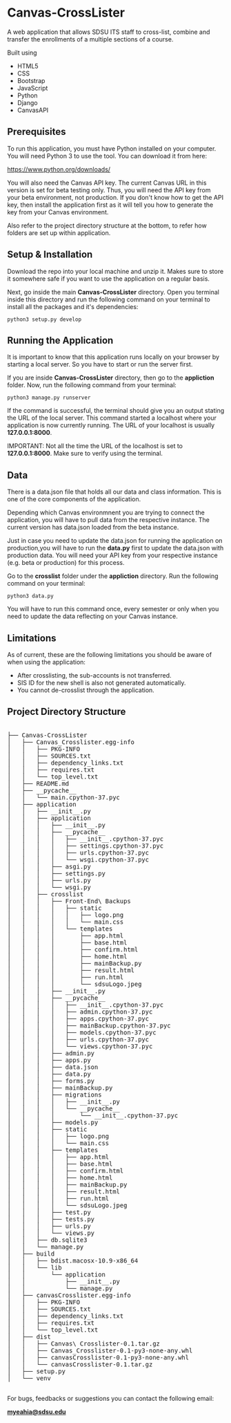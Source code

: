 # Canvas-CrossLister
A web application that allows SDSU ITS staff to cross-list, combine and transfer the enrollments of a multiple sections of a course. 

Built using

- HTML5
- CSS
- Bootstrap
- JavaScript
- Python
- Django
- CanvasAPI

<h2>Prerequisites</h2>

To run this application, you must have Python installed on your computer. You will need Python 3 to use the tool. You can download it from here:

https://www.python.org/downloads/

You will also need the </strong>Canvas API key</strong>. The current Canvas URL in this version is set for beta testing only. Thus, you will need the API key from your beta environment, not production. If you don't know how to get the API key, then install the application first as it will tell you how to generate the key from your Canvas environment. 

Also refer to the project directory structure at the bottom, to refer how folders are set up within application. 

<h2>Setup & Installation</h2>

Download the repo into your local machine and unzip it. Makes sure to store it somewhere safe if you want to use the application on a regular basis.

Next, go inside the main <strong>Canvas-CrossLister</strong> directory. Open you terminal inside this directory and run the following command on your terminal to install all the packages and it's dependencies:

`python3 setup.py develop`

<h2>Running the Application</h2>

It is important to know that this application runs locally on your browser by starting a local server. So you have to start or run the server first. 

If you are inside <strong>Canvas-CrossLister</strong> directory, then go to the <strong>appliction</strong> folder. Now, run the following command from your terminal:

`python3 manage.py runserver`

If the command is successful, the terminal should give you an output stating the URL of the local server. This command started a localhost where your application is now currently running. The URL of your localhost is usually <strong>127.0.0.1:8000</strong>. 

IMPORTANT: Not all the time the URL of the localhost is set to <strong>127.0.0.1:8000</strong>. Make sure to verify using the terminal. 

<h2>Data</h2>

There is a data.json file that holds all our data and class information. This is one of the core components of the application.

Depending which Canvas environmnent you are trying to connect the application, you will have to pull data from the respective instance. The current version has data.json loaded from the beta instance. 

Just in case you need to update the data.json for running the application on production,you will have to run the <strong>data.py</strong> first to update the data.json with production data. You will need your API key from your respective instance (e.g. beta or production) for this process. 

Go to the <strong>crosslist</strong> folder under the <strong>appliction</strong> directory. Run the following command on your terminal:

`python3 data.py`

You will have to run this command once, every semester or only when you need to update the data reflecting on your Canvas instance. 

<h2>Limitations</h2>

As of current, these are the following limitations you should be aware of when using the application:

- After crosslisting, the sub-accounts is not transferred. 
- SIS ID for the new shell is also not generated automatically. 
- You cannot de-crosslist through the application. 

<h2>Project Directory Structure</h2>

<pre>

├── Canvas-CrossLister
│   ├── Canvas_Crosslister.egg-info
│   │   ├── PKG-INFO
│   │   ├── SOURCES.txt
│   │   ├── dependency_links.txt
│   │   ├── requires.txt
│   │   └── top_level.txt
│   ├── README.md
│   ├── __pycache__
│   │   └── main.cpython-37.pyc
│   ├── application
│   │   ├── __init__.py
│   │   ├── application
│   │   │   ├── __init__.py
│   │   │   ├── __pycache__
│   │   │   │   ├── __init__.cpython-37.pyc
│   │   │   │   ├── settings.cpython-37.pyc
│   │   │   │   ├── urls.cpython-37.pyc
│   │   │   │   └── wsgi.cpython-37.pyc
│   │   │   ├── asgi.py
│   │   │   ├── settings.py
│   │   │   ├── urls.py
│   │   │   └── wsgi.py
│   │   ├── crosslist
│   │   │   ├── Front-End\ Backups
│   │   │   │   ├── static
│   │   │   │   │   ├── logo.png
│   │   │   │   │   └── main.css
│   │   │   │   └── templates
│   │   │   │       ├── app.html
│   │   │   │       ├── base.html
│   │   │   │       ├── confirm.html
│   │   │   │       ├── home.html
│   │   │   │       ├── mainBackup.py
│   │   │   │       ├── result.html
│   │   │   │       ├── run.html
│   │   │   │       └── sdsuLogo.jpeg
│   │   │   ├── __init__.py
│   │   │   ├── __pycache__
│   │   │   │   ├── __init__.cpython-37.pyc
│   │   │   │   ├── admin.cpython-37.pyc
│   │   │   │   ├── apps.cpython-37.pyc
│   │   │   │   ├── mainBackup.cpython-37.pyc
│   │   │   │   ├── models.cpython-37.pyc
│   │   │   │   ├── urls.cpython-37.pyc
│   │   │   │   └── views.cpython-37.pyc
│   │   │   ├── admin.py
│   │   │   ├── apps.py
│   │   │   ├── data.json
│   │   │   ├── data.py
│   │   │   ├── forms.py
│   │   │   ├── mainBackup.py
│   │   │   ├── migrations
│   │   │   │   ├── __init__.py
│   │   │   │   └── __pycache__
│   │   │   │       └── __init__.cpython-37.pyc
│   │   │   ├── models.py
│   │   │   ├── static
│   │   │   │   ├── logo.png
│   │   │   │   └── main.css
│   │   │   ├── templates
│   │   │   │   ├── app.html
│   │   │   │   ├── base.html
│   │   │   │   ├── confirm.html
│   │   │   │   ├── home.html
│   │   │   │   ├── mainBackup.py
│   │   │   │   ├── result.html
│   │   │   │   ├── run.html
│   │   │   │   └── sdsuLogo.jpeg
│   │   │   ├── test.py
│   │   │   ├── tests.py
│   │   │   ├── urls.py
│   │   │   └── views.py
│   │   ├── db.sqlite3
│   │   └── manage.py
│   ├── build
│   │   ├── bdist.macosx-10.9-x86_64
│   │   └── lib
│   │       └── application
│   │           ├── __init__.py
│   │           └── manage.py
│   ├── canvasCrosslister.egg-info
│   │   ├── PKG-INFO
│   │   ├── SOURCES.txt
│   │   ├── dependency_links.txt
│   │   ├── requires.txt
│   │   └── top_level.txt
│   ├── dist
│   │   ├── Canvas\ Crosslister-0.1.tar.gz
│   │   ├── Canvas_Crosslister-0.1-py3-none-any.whl
│   │   ├── canvasCrosslister-0.1-py3-none-any.whl
│   │   └── canvasCrosslister-0.1.tar.gz
│   ├── setup.py
│   └── venv

</pre>

For bugs, feedbacks or suggestions you can contact the following email:

<strong>myeahia@sdsu.edu</strong>



